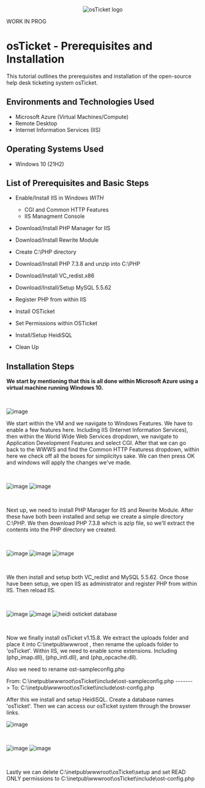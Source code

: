 <p align="center">
<img src="https://i.imgur.com/Clzj7Xs.png" alt="osTicket logo"/>
</p>


WORK IN PROG



<h1>osTicket - Prerequisites and Installation</h1>
This tutorial outlines the prerequisites and installation of the open-source help desk ticketing system osTicket.<br />

<h2>Environments and Technologies Used</h2>

- Microsoft Azure (Virtual Machines/Compute)
- Remote Desktop
- Internet Information Services (IIS)

<h2>Operating Systems Used </h2>

- Windows 10</b> (21H2)

<h2>List of Prerequisites and Basic Steps</h2>

- Enable/Install IIS in Windows *WITH*
  - CGI and Common HTTP Features
  - IIS Managment Console
    
- Download/Install PHP Manager for IIS
- Download/Install Rewrite Module
- Create C:\PHP directory
- Download/Install PHP 7.3.8 and unzip into C:\PHP
  
- Download/Install VC_redist.x86
- Download/Install/Setup MySQL 5.5.62 
- Register PHP from within IIS
  
- Install OSTicket
- Set Permissions within OSTicket
- Install/Setup HeidiSQL

- Clean Up 


<h2>Installation Steps</h2>
<p><strong>
We start by mentioning that this is all done within Microsoft Azure using a virtual machine running Windows 10.</strong></p>
<br />

![image](https://github.com/dylanwattgh/osticket-prereqs/assets/108493054/25bf40c1-a820-46b5-a1b3-de47f94d8210)
<p>
We start within the VM and we navigate to Windows Features. We have to enable a few features here. Including IIS (Internet Information Services), then within the World Wide Web Services dropdown, we navigate to Application Development Features and select CGI. After that we can go back to the WWWS and find the Common HTTP Featuress dropdown, within here we check off all the boxes for simplicitys sake. We can then press OK and windows will apply the changes we've made.</p>
<br />

<p>
  
![image](https://github.com/dylanwattgh/osticket-prereqs/assets/108493054/49cac8af-54ee-4f23-a1b2-32b75b52066d) ![image](https://github.com/dylanwattgh/osticket-prereqs/assets/108493054/eb1b73b4-88d8-44a3-a8af-df3d3fcaa9df)</p>
<br />
<p>
  Next up, we need to install PHP Manager for IIS and Rewrite Module. After these have both been installed and setup we create a simple directory C:\PHP. We then download PHP 7.3.8 which is azip file, so we'll extract the contents into the PHP directory we created.</p>
<br />

<p>
  
![image](https://github.com/dylanwattgh/osticket-prereqs/assets/108493054/d635461b-84cd-4ffc-9675-0c74c92a91f8) ![image](https://github.com/dylanwattgh/osticket-prereqs/assets/108493054/d3182510-1d72-44e9-8c46-cdaa23fff65f) 
![image](https://github.com/dylanwattgh/osticket-prereqs/assets/108493054/36561175-9d11-41a1-b69d-a7b493a227c1)</p>
<br />
<p>
  We then install and setup both VC_redist and MySQL 5.5.62. Once those have been setup, we open IIS as administrator and register PHP from within IIS. Then reload IIS.</p>
<br />

<p>
  
![image](https://github.com/dylanwattgh/osticket-prereqs/assets/108493054/ded861b4-170d-426d-8f16-1211e7197c97)
![image](https://github.com/dylanwattgh/osticket-prereqs/assets/108493054/82ebb6f0-5b09-45f2-a98e-5c0ddc1550f8) ![heidi osticket database](https://github.com/dylanwattgh/osticket-prereqs/assets/108493054/6aa771af-88d3-4bc8-b11a-e04b023346e9)</p>
<br />
<p>
  Now we finally install osTicket v1.15.8. We extract the uploads folder and place it into C:\inetpub\wwwroot , then rename the uploads folder to 'osTicket'. Within IIS, we need to enable some extensions. Including  (php_imap.dll), (php_intl.dll), and (php_opcache.dll). </p>
<p>
  Also we need to rename ost-sampleconfig.php </p>
<p>
  From: C:\inetpub\wwwroot\osTicket\include\ost-sampleconfig.php ------->
  To: C:\inetpub\wwwroot\osTicket\include\ost-config.php</p>
<p>
After this we install and setup HeidiSQL. Create a database names 'osTicket'. Then we can access our osTicket system through the browser links.</p>
<p>
  
  ![image](https://github.com/dylanwattgh/osticket-prereqs/assets/108493054/ff23b604-dd91-479c-9756-a81828a424b8) </p>
<br />



<p>
  
  ![image](https://github.com/dylanwattgh/osticket-prereqs/assets/108493054/a8a97e1e-21f3-4397-9155-3c915888e9e1) ![image](https://github.com/dylanwattgh/osticket-prereqs/assets/108493054/0d89d315-ff2e-41af-ba9e-3e7aae089e5c)
</p>
<br />
<p>
  Lastly we can delete C:\inetpub\wwwroot\osTicket\setup and set READ ONLY permissions to C:\inetpub\wwwroot\osTicket\include\ost-config.php</p>
<br />










